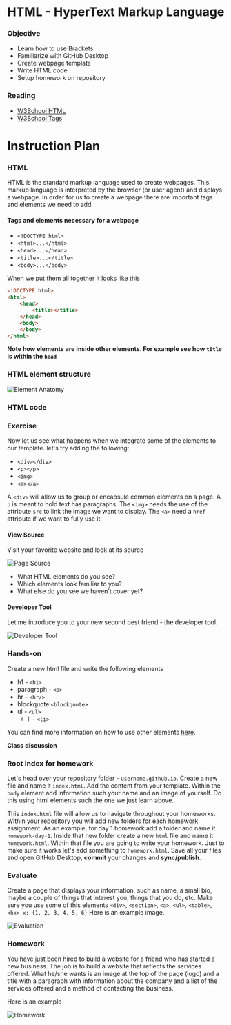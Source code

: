 # HTML - HyperText Markup Language

### Objective

* Learn how to use Brackets
* Familiarize with GitHub Desktop
* Create webpage template
* Write HTML code
* Setup homework on repository

### Reading

* [W3School HTML](http://www.w3schools.com/html/default.asp)
* [W3School Tags](http://www.w3schools.com/tags/default.asp)

# Instruction Plan

### HTML

HTML is the standard markup language used to create webpages. This markup language is interpreted by the browser (or user agent) and displays a webpage. In order for us to create a webpage there are important tags and elements we need to add.

#### Tags and elements necessary for a webpage

* `<!DOCTYPE html>`
* `<html>...</html>`
* `<head>...</head>`
* `<title>...</title>`
* `<body>...</body>`

When we put them all together it looks like this

```html
<!DOCTYPE html>
<html>
    <head>
        <title></title>
    </head>
    <body>
    </body>
</html>
```
**Note how elements are inside other elements. For example see how `title` is within the `head`**

### HTML element structure

![Element Anatomy](../images/01/tags.jpg)

### HTML code 

### Exercise

Now let us see what happens when we integrate some of the elements to our template. let's try adding the following:

* `<div></div>`
* `<p></p>`
* `<img>`
* `<a></a>`

A `<div>` will allow us to group or encapsule common elements on a page. A `p` is meant to hold text has paragraphs. The `<img>` needs the use of the attribute `src` to link the image we want to display. The `<a>` need a `href` attribute if we want to fully use it.

#### View Source

Visit your favorite website and look at its source

![Page Source](../images/01/page-source.gif)

* What HTML elements do you see?
* Which elements look familiar to you?
* What else do you see we haven't cover yet?

#### Developer Tool

Let me introduce you to your new second best friend - the developer tool.

![Developer Tool](../images/01/developer-tool.gif)

### Hands-on 

Create a new html file and write the following elements   
* h1 - `<h1>`
* paragraph - `<p>`
* hr - `<hr/>`
* blockquote `<blockquote>`
* ul - `<ul>`
    * li - `<li>`
    
You can find more information on how to use other elements [here](http://www.w3schools.com/tags/default.asp).

**Class discussion**

### Root index for homework

Let's head over your repository folder - `username.github.io`. Create a new file and name it `index.html`. Add the content from your template. Within the `body` element add information such your name and an image of yourself. Do this using html elements such the one we just learn above.

This `index.html` file will allow us to navigate throughout your homeworks. Within your repository you will add new folders for each homework assignment. As an example, for day 1 homework add a folder and name it `homework-day-1`. Inside that new folder create a new `html` file and name it `homework.html`. Within that file you are going to write your homework. Just to make sure it works let's add something to `homework.html`. Save all your files and open GitHub Desktop, **commit** your changes and **sync/publish**.

### Evaluate 

Create a page that displays your information, such as name, a small bio, maybe a couple of things that interest you, things that you do, etc. Make sure you use some of this elements `<div>`, `<section>`, `<a>`, `<ul>`, `<table>`, `<hx> x: {1, 2, 3, 4, 5, 6}` 
Here is an example image.

![Evaluation](../images/01/evaluation.jpg)

### Homework

You have just been hired to build a website for a friend who has started a new business. The job is to build a website that reflects the services offered. What he/she wants is an image at the top of the page (logo) and a title with a paragraph with information about the company and a list of the services offered and a method of contacting the business.

Here is an example

![Homework](../images/01/homework.jpg)
